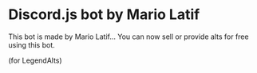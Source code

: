 # Discord.js bot by Mario Latif
This bot is made by Mario Latif... You can now sell or provide alts for free using this bot.

(for LegendAlts)
